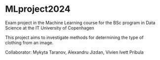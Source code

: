 # MLproject2024

Exam project in the Machine Learning course for the BSc program in Data Science at the IT University of Copenhagen

This project aims to investigate methods for determining the type of clothing from an image.

Collaborator:
Mykyta Taranov,
Alexandru Jizdan,
Vivien Ivett Pribula
